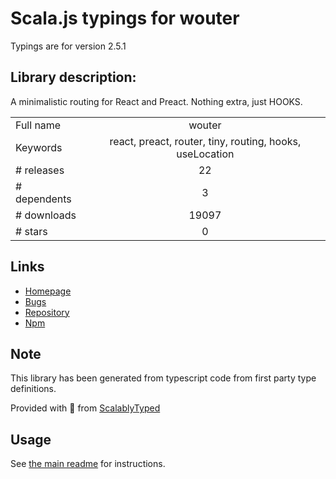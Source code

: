 
# Scala.js typings for wouter

Typings are for version 2.5.1

## Library description:
A minimalistic routing for React and Preact. Nothing extra, just HOOKS.

|                    |                 |
| ------------------ | :-------------: |
| Full name          | wouter |
| Keywords           | react, preact, router, tiny, routing, hooks, useLocation |
| # releases         | 22 |
| # dependents       | 3 |
| # downloads        | 19097 |
| # stars            | 0 |

## Links
- [Homepage](https://github.com/molefrog/wouter#readme)
- [Bugs](https://github.com/molefrog/wouter/issues)
- [Repository](https://github.com/molefrog/wouter)
- [Npm](https://www.npmjs.com/package/wouter)
    


## Note
This library has been generated from typescript code from first party type definitions.

Provided with :purple_heart: from [ScalablyTyped](https://github.com/oyvindberg/ScalablyTyped)

## Usage
See [the main readme](../../readme.md) for instructions.


